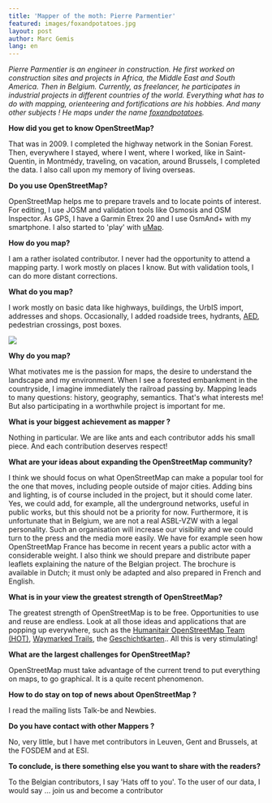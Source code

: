 ```yaml
---
title: 'Mapper of the moth: Pierre Parmentier'
featured: images/foxandpotatoes.jpg
layout: post
author: Marc Gemis
lang: en
---
```


_Pierre Parmentier is an engineer in construction. He first worked on construction sites and projects in Africa, the Middle East and South America. Then in Belgium. Currently, as freelancer, he participates in industrial projects in different countries of the world. Everything what has to do with mapping, orienteering and fortifications are his hobbies. And many other subjects ! He maps under the name <a href="https://www.openstreetmap.org/user/foxandpotatoes">foxandpotatoes</a>._

**How did you get to know OpenStreetMap?**

That was in 2009. I completed the highway network in the Sonian Forest. Then, everywhere I stayed, where I went, where I worked, like in Saint-Quentin, in Montmédy, traveling, on vacation, around Brussels, I completed the data. I also call upon my memory of living overseas.

**Do you use OpenStreetMap?**

OpenStreetMap helps me to prepare travels and to locate points of interest. For editing, I use JOSM and validation tools like Osmosis and OSM Inspector. As GPS, I have a Garmin Etrex 20 and I use OsmAnd+ with my smartphone. I also started to 'play' with <a href="http://umap.openstreetmap.fr/">uMap</a>.

**How do you map?**

I am a rather isolated contributor. I never had the opportunity to attend a mapping party. I work mostly on places I know. But with validation tools, I can do more distant corrections.

**What do you map?**

I work mostly on basic data like highways, buildings, the UrbIS import, addresses and shops. Occasionally, I added roadside trees, hydrants, <a href="http://nl.wikipedia.org/wiki/Automatische_externe_defibrillator">AED</a>, pedestrian crossings, post boxes.

<a href="https://www.openstreetmap.org/user/foxandpotatoes"><img src="{{ site.baseurl }}/assets/images/foxandpotatoes_hdyc.png"/></a>

**Why do you map?**

What motivates me is the passion for maps, the desire to understand the landscape and my environment. When I see a forested embankment in the countryside, I imagine immediately the railroad passing by. Mapping leads to many questions: history, geography, semantics. That's what interests me! But also participating in a worthwhile project is important for me.

**What is your biggest achievement as mapper ?**

Nothing in particular. We are like ants and each contributor adds his small piece. And each contribution deserves respect!

**What are your ideas about expanding the OpenStreetMap community?**

I think we should focus on what OpenStreetMap can make a popular tool for the one that moves, including people outside of major cities. Adding bins and lighting, is of course included in the project, but it should come later. Yes, we could add, for example, all the underground networks, useful in public works, but this should not be a priority for now. Furthermore, it is unfortunate that in Belgium, we are not a real ASBL-VZW with a legal personality. Such an organisation will increase our visibility and we could turn to the press and the media more easily. We have for example seen how OpenStreetMap France has become in recent years a public actor with a considerable weight. I also think we should prepare and distribute paper leaflets explaining the nature of the Belgian project. The brochure is available in Dutch; it must only be adapted and also prepared in French and English.

**What is in your view the greatest strength of OpenStreetMap?**

The greatest strength of OpenStreetMap is to be free. Opportunities to use and reuse are endless. Look at all those ideas and applications that are popping up everywhere, such as the <a href="http://hot.openstreetmap.org/">Humanitair OpenStreetMap Team (HOT)</a>, <a href="http://waymarkedtrails.org/">Waymarked Trails</a>, the <a href="http://geschichtskarten.openstreetmap.de/historische_objekte/">Geschichtkarten</a>.. All this is very stimulating!

**What are the largest challenges for OpenStreetMap?**

OpenStreetMap must take advantage of the current trend to put everything on maps, to go graphical. It is a quite recent phenomenon.

**How to do stay on top of news about OpenStreetMap ?**

I read the mailing lists Talk-be and Newbies.

**Do you have contact with other Mappers ?**

No, very little, but I have met contributors in Leuven, Gent and Brussels, at the FOSDEM and at ESI.

**To conclude, is there something else you want to share with the readers?**

To the Belgian contributors, I say 'Hats off to you'. To the user of our data, I would say ... join us and become a contributor

